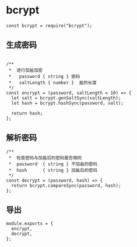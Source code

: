 # bcrypt

```shell
const bcrypt = require("bcrypt");
```

## 生成密码

```shell

/**
 *  进行加盐加密
 *   password { string } 密码
 *   saltLength { number }  盐的长度
 */
const encrypt = (password, saltLength = 10) => {
  let salt = bcrypt.genSaltSync(saltLength);
  let hash = bcrypt.hashSync(password, salt);

  return hash;
};
```

## 解析密码

```shell
/**
 *  检查密码与加盐后的密码是否相同
 *  password  { string } 不加盐的密码
 *  hash      { string } 加盐后的密码
 */
const decrypt = (password, hash) => {
  return bcrypt.compareSync(password, hash);
};
```

## 导出

```shell
module.exports = {
  encrypt,
  decrypt,
};

```
